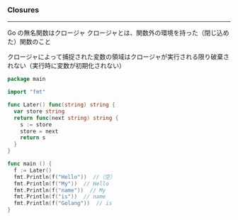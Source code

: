 ### Closures

---

Go の無名関数はクロージャ
クロージャとは、関数外の環境を持った（閉じ込めた）関数のこと

クロージャによって捕捉された変数の領域はクロージャが実行される限り破棄されない（実行時に変数が初期化されない）

```go
package main

import "fmt"

func Later() func(string) string {
  var store string
  return func(next string) string {
    s := store
    store = next
    return s
  }
}

func main () {
  f := Later()
  fmt.Println(f("Hello"))  //（空）
  fmt.Println(f("My"))  // Hello
  fmt.Println(f("name"))  // My
  fmt.Println(f("is"))  // name
  fmt.Println(f("Golang"))  // is
}

```
